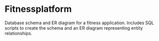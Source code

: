 # Fitnessplatform
Database schema and ER diagram for a fitness application. Includes SQL scripts to create the schema and an ER diagram representing entity relationships.
